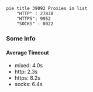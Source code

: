 
```mermaid
pie title 39092 Proxies in list
    "HTTP" : 27838
    "HTTPS": 9952
    "SOCKS" : 8022
```

### Some Info
#### Average Timeout

- mixed: 4.0s
- http: 2.3s
- https: 8.2s
- socks: 6.4s